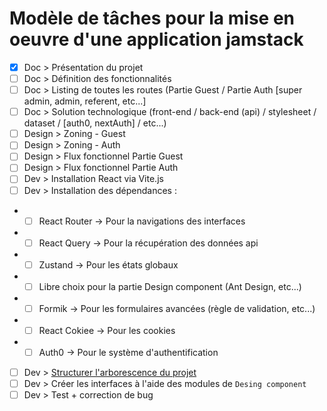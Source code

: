 # Modèle de tâches pour la mise en oeuvre d'une application jamstack
- [x] Doc > Présentation du projet
- [ ] Doc > Définition des fonctionnalités
- [ ] Doc > Listing de toutes les routes (Partie Guest / Partie Auth [super admin, admin, referent, etc...]
- [ ] Doc > Solution technologique (front-end / back-end (api) / stylesheet / dataset / [auth0, nextAuth] / etc...)
- [ ] Design > Zoning - Guest
- [ ] Design > Zoning - Auth
- [ ] Design > Flux fonctionnel Partie Guest
- [ ] Design > Flux fonctionnel Partie Auth
- [ ] Dev > Installation React via Vite.js
- [ ] Dev > Installation des dépendances :
- - [ ] React Router -> Pour la navigations des interfaces
- - [ ] React Query -> Pour la récupération des données api
- - [ ] Zustand -> Pour les états globaux
- - [ ] Libre choix pour la partie Design component (Ant Design, etc...)
- - [ ] Formik -> Pour les formulaires avancées (règle de validation, etc...)
- - [ ] React Cokiee -> Pour les cookies
- - [ ] Auth0 -> Pour le système d'authentification
- [ ] Dev > [Structurer l'arborescence du projet](https://github.com/ffolituu/react-typescript-blog-guideline/tree/architecture-pattern)
- [ ] Dev > Créer les interfaces à l'aide des modules de `Desing component`
- [ ] Dev > Test + correction de bug
